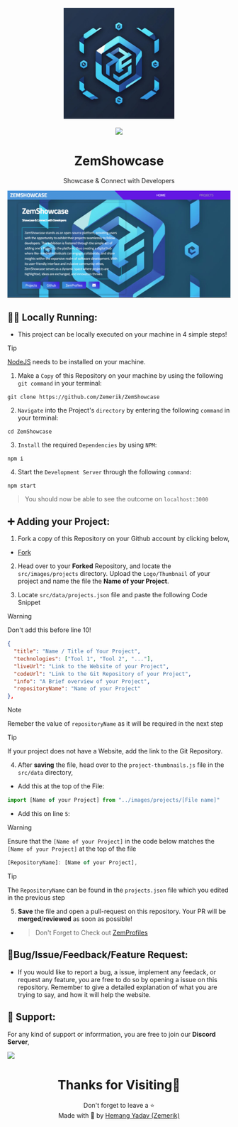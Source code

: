 <p align = "center">

<img src = "public/favicon.ico" style = "height:250px;width:250px">

<br>

<br>

<img src = "https://skillicons.dev/icons?i=javascript,css,html,react,vscode,vercel,github&perline=25">

</p>

<h1 align = "center">
  ZemShowcase
</h1>

<p align = "center">
  Showcase & Connect with Developers
</p>

<p align = "center">
  <img src = "public/Screenshot.png">
</p>

## 🏃‍♂️ Locally Running:

- This project can be locally executed on your machine in 4 simple steps!

> [!Tip]
> [NodeJS](https://nodejs.org/) needs to be installed on your machine. 


1. Make a `Copy` of this Repository on your machine by using the following `git command` in your terminal:

```
git clone https://github.com/Zemerik/ZemShowcase
```

2. `Navigate` into the Project's `directory` by entering the following `command` in your terminal:

```
cd ZemShowcase
```

3. `Install` the required `Dependencies` by using `NPM`:

```nodejs
npm i
```

4. Start the `Development Server` through the following `command`:

```nodejs
npm start
```

> You should now be able to see the outcome on `localhost:3000`


## ➕ Adding your Project:

1. Fork a copy of this Repository on your Github account by clicking below,

- [Fork](https://github.com/Zemerik/ZemShowcase/fork)

2. Head over to your **Forked** Repository, and locate the `src/images/projects` directory. Upload the `Logo/Thumbnail` of your project and name the file the **Name of your Project**. 

3. Locate `src/data/projects.json` file and paste the following Code Snippet

> [!Warning]
> Don't add this before line 10!

```json
{
  "title": "Name / Title of Your Project",
  "technologies": ["Tool 1", "Tool 2", "..."],
  "liveUrl": "Link to the Website of your Project",
  "codeUrl": "Link to the Git Repository of your Project",
  "info": "A Brief overview of your Project",
  "repositoryName": "Name of your Project"
},
```

>[!Note]
> Remeber the value of `repositoryName` as it will be required in the next step

> [!Tip]
> If your project does not have a Website, add the link to the Git Repository. 

4. After **saving** the file, head over to the `project-thumbnails.js` file in the `src/data` directory,

- Add this at the top of the File:

```js
import [Name of your Project] from "../images/projects/[File name]"
```

- Add this on line `5`:

> [!Warning]
> Ensure that the `[Name of your Project]` in the code below matches the `[Name of your Project]` at the top of the file

```js
[RepositoryName]: [Name of your Project],
```

> [!Tip]
> The `RepositoryName` can be found in the `projects.json` file which you edited in the previous step

5. **Save** the file and open a pull-request on this repository. Your PR will be **merged**/**reviewed** as soon as possible!

- > Don't Forget to Check out [ZemProfiles](https://github.com/Zemerik/ZemProfiles)

## 🐞Bug/Issue/Feedback/Feature Request:

- If you would like to report a bug, a issue, implement any feedack, or request any feature, you are free to do so by opening a issue on this repository. Remember to give a detailed explanation of what you are trying to say, and how it will help the website. 

## 💁 Support:

For any kind of support or inforrmation, you are free to join our **Discord Server**,

<a href = "https://discord.gg/UF9KsmuGbr">
  <img src = "https://invidget.switchblade.xyz/UF9KsmuGbr">
</a>

<h1 align = "center">
  Thanks for Visiting🙏
</h1>

<p align = "center">
  Don't forget to leave a ⭐ 
  <br>
  Made with 💖 by <a href = "https://github.com/Zemerik">Hemang Yadav (Zemerik)</a>
</p>
